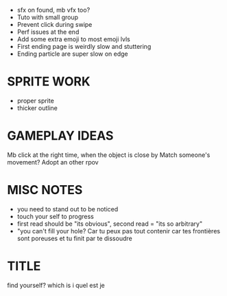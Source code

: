 
* sfx on found, mb vfx too?
* Tuto with small group
* Prevent click during swipe
* Perf issues at the end
* Add some extra emoji to most emoji lvls 
* First ending page is weirdly slow and stuttering
* Ending particle are super slow on edge 



# SPRITE WORK
* proper sprite
* thicker outline

# GAMEPLAY IDEAS
Mb click at the right time, when the object is close by 
Match someone's movement? Adopt an other rpov 


# MISC NOTES
* you need to stand out to be noticed
* touch your self to progress
* first read should be "its obvious", second read = "its so arbitrary"
* "you can't fill your hole? Car tu peux pas tout contenir car tes frontières sont poreuses et tu finit par te dissoudre 


# TITLE

find yourself?
which is i
quel est je
